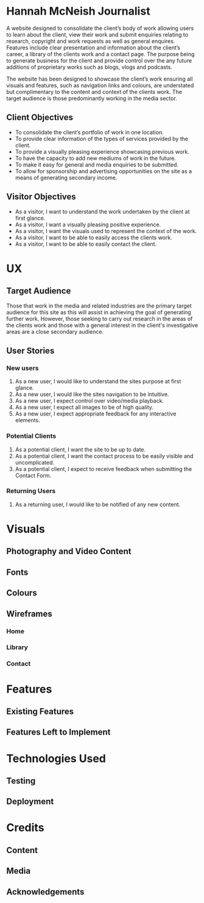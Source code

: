 # Hannah McNeish Journalist
A website designed to consolidate the client’s body of work allowing users to learn about the client, view their work and submit enquiries relating to research, copyright and work requests as well as general enquires. Features include clear presentation and information about the client’s career, a library of the clients work and a contact page. The purpose being to generate business for the client and provide control over the any future additions of proprietary works such as blogs, vlogs and podcasts. 

The website has been designed to showcase the client’s work ensuring all visuals and features, such as navigation links and colours, are understated but complimentary to the content and context of the clients work. The target audience is those predominantly working in the media sector.

## Client Objectives
- To consolidate the client’s portfolio of work in one location. 
- To provide clear information of the types of services provided by the client. 
- To provide a visually pleasing experience showcasing previous work.
- To have the capacity to add new mediums of work in the future.
- To make it easy for general and media enquiries to be submitted.
- To allow for sponsorship and advertising opportunities on the site as a means of generating secondary income.

## Visitor Objectives
- As a visitor, I want to understand the work undertaken by the client at first glance.
- As a visitor, I want a visually pleasing positive experience.
- As a visitor, I want the visuals used to represent the context of the work.
- As a visitor, I want to be able to easily access the clients work.
- As a visitor, I want to be able to easily contact the client.

# UX

## Target Audience 
Those that work in the media and related industries are the primary target audience for this site as this will assist in achieving the goal of generating further work. However, those seeking to carry out research in the areas of the clients work and those with a general interest in the client's investigative areas are a close secondary audience.

## User Stories 

### New users
1. As a new user, I would like to understand the sites purpose at first glance.
2. As a new user, I would like the sites navigation to be intuitive. 
3. As a new user, I expect control over video/media playback.
4. As a new user, I expect all images to be of high quality.
5. As a new user, I expect appropriate feedback for any interactive elements.

### Potential Clients 
1. As a potential client, I want the site to be up to date.
2. As a potential client, I want the contact process to be easily visible and uncomplicated.
3. As a potential client, I expect to receive feedback when submitting the Contact Form.

### Returning Users
1. As a returning user, I would like to be notified of any new content.




# Visuals 

## Photography and Video Content


## Fonts

## Colours

## Wireframes 

### Home
### Library
### Contact

# Features

## Existing Features 
## Features Left to Implement 

# Technologies Used

## Testing 

## Deployment 

# Credits 

## Content 
## Media 
## Acknowledgements